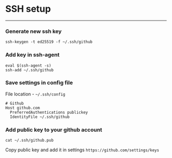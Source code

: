 # SSH setup

---

### Generate new ssh key

```console
ssh-keygen -t ed25519 -f ~/.ssh/github
```

### Add key in ssh-agent
```console
eval $(ssh-agent -s)
ssh-add ~/.ssh/github
```

### Save settings in config file

File location - `~/.ssh/config`

```console
# Github
Host github.com
  PreferredAuthentications publickey
  IdentityFile ~/.ssh/github
```


### Add public key to your github account

```console
cat ~/.ssh/github.pub
```

Copy public key and add it in settings `https://github.com/settings/keys`

